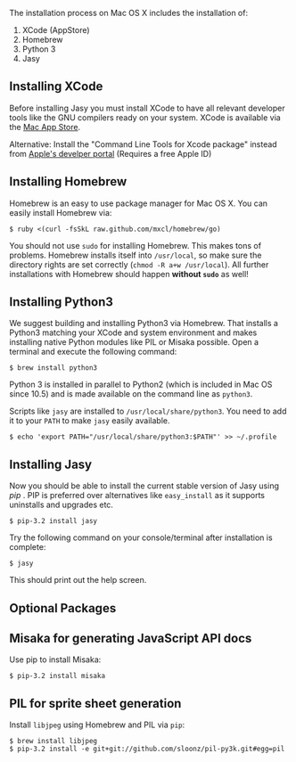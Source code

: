 The installation process on Mac OS X includes the installation of:

1. XCode (AppStore)
2. Homebrew
3. Python 3
4. Jasy 


Installing XCode
----------------

Before installing Jasy you must install XCode to have all relevant developer tools like the GNU compilers ready on your system. XCode is available via the [Mac App Store](http://itunes.apple.com/de/app/xcode/id497799835?mt=12).

Alternative: Install the "Command Line Tools for Xcode package" instead from [Apple's develper portal](http://developer.apple.com/downloads) (Requires a free Apple ID)


Installing Homebrew
-------------------

Homebrew is an easy to use package manager for Mac OS X. You can easily install Homebrew via:

    $ ruby <(curl -fsSkL raw.github.com/mxcl/homebrew/go)

You should not use `sudo` for installing Homebrew. This makes tons of problems. Homebrew installs itself into `/usr/local`, so make sure the directory rights are set correctly (`chmod -R a+w /usr/local`). All further installations with Homebrew should happen **without `sudo`** as well!


Installing Python3
------------------

We suggest building and installing Python3 via Homebrew. That installs a Python3 matching your XCode and system environment and makes installing native Python modules like PIL or Misaka possible. Open a terminal and execute the following command:

    $ brew install python3

Python 3 is installed in parallel to Python2 (which is included in Mac OS since 10.5) and is made available on the command line as `python3`. 

Scripts like `jasy` are installed to `/usr/local/share/python3`. You need to add it to your `PATH` to make `jasy` easily available.

    $ echo 'export PATH="/usr/local/share/python3:$PATH"' >> ~/.profile


Installing Jasy
---------------

Now you should be able to install the current stable version of Jasy using _pip_ . PIP is preferred over alternatives like `easy_install` as it supports uninstalls and upgrades etc. 

    $ pip-3.2 install jasy

Try the following command on your console/terminal after installation is complete:

    $ jasy

This should print out the help screen.


Optional Packages
-----------------

## Misaka for generating JavaScript API docs

Use pip to install Misaka: 

    $ pip-3.2 install misaka

## PIL for sprite sheet generation

Install `libjpeg` using Homebrew and PIL via `pip`:

    $ brew install libjpeg
    $ pip-3.2 install -e git+git://github.com/sloonz/pil-py3k.git#egg=pil


